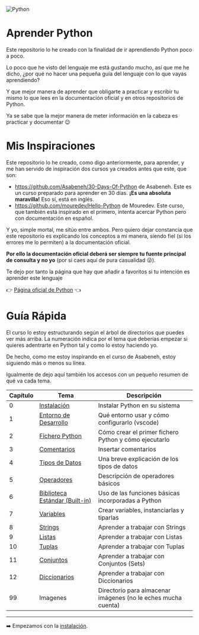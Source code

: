 ![Python](https://www.python.org/static/img/python-logo.png)

# Aprender Python

Este repositorio lo he creado con la finalidad de ir aprendiendo Python poco a poco.

Lo poco que he visto del lenguaje me está gustando mucho, así que me he dicho, ¿por qué no hacer una pequeña guía del lenguaje con lo que vayas aprendiendo?

Y que mejor manera de aprender que obligarte a practicar y escribir tu mismo lo que lees en la documentación oficial y en otros repositorios de Python.

Ya se sabe que la mejor manera de meter información en la cabeza es practicar y documentar 😉

# Mis Inspiraciones

Este repositorio lo he creado, como digo anteriormente, para aprender, y me han servido de inspiración dos cursos ya creados antes que este, que son:

* https://github.com/Asabeneh/30-Days-Of-Python de Asabeneh. Este es un curso preparado para aprender en 30 días. **¡Es una absoluta maravilla!** Eso sí, está en inglés.
* https://github.com/mouredev/Hello-Python de Mouredev. Este curso, que también está inspirado en el primero, intenta acercar Python pero con documentación en español.

Y yo, simple mortal, me sitúo entre ambos. Pero quiero dejar constancia que este repositorio es explicando los conceptos a mi manera, siendo fiel (si los errores me lo permiten) a la documentación oficial.

**Por ello la documentación oficial deberá ser siempre tu fuente principal de consulta y no yo** (por si caes aquí de pura casualidad 😜).

Te dejo por tanto la página que hay que añadir a favoritos si tu intención es aprender este lenguaje

👉 [Página oficial de Python] 👈

[Página oficial de Python]: https://docs.python.org/es/3/tutorial/index.html

# Guía Rápida

El curso lo estoy estructurando según el árbol de directorios que puedes ver más arriba. La numeración indica por el tema que deberías empezar si quieres adentrarte en Python tal y como lo estoy haciendo yo.

De hecho, como me estoy inspirando en el curso de Asabeneh, estoy siguiendo más o menos su línea.

Igualmente de dejo aquí también los accesos con un pequeño resumen de qué va cada tema.

| Capítulo | Tema                  | Descripción                                                   |
|----------|-----------------------|---------------------------------------------------------------|
| 0        | [Instalación](/00_Instalaci%C3%B3n/readme.md)           | Instalar Python en su sistema                                 |
| 1        | [Entorno de Desarrollo](/01_Entorno%20de%20desarrollo/readme.md) | Qué entorno usar y cómo configurarlo (vscode)                 |
| 2        | [Fichero Python](/02_Fichero%20Python/readme.md)        | Cómo crear el primer fichero Python y cómo ejecutarlo         |
| 3        | [Comentarios](/03_Comentarios/readme.md)           | Insertar comentarios                                          |
| 4        | [Tipos de Datos](/04_Tipos%20de%20datos/readme.md)        | Una breve explicación de los tipos de datos                   |
| 5        | [Operadores](/05_Operadores/readme.md)                    | Descripción de operadores básicos |
| 6        | [Biblioteca Estándar (Built-in)](/06_Biblioteca%20Est%C3%A1ndar/readme.md)                    | Uso de las funciones básicas incorporadas a Python |
| 7        | [Variables](/07_Variables/readme.md)           | Crear variables, instanciarlas y tiparlas                                         |
| 8        | [Strings](/08_Strings/readme.md)           | Aprender a trabajar con Strings                                         |
| 9        | [Listas](/09_Listas/readme.md)           | Aprender a trabajar con Listas                                         |
| 10        | [Tuplas](/10_Tuplas/readme.md)           | Aprender a trabajar con Tuplas                                         |
| 11        | [Conjuntos](/11_Sets/readme.md)           | Aprender a trabajar con Conjuntos (Sets)                                         |
| 12        | [Diccionarios](/12_Diccionarios/readme.md)           | Aprender a trabajar con Diccionarios                                         |
| 99       | Imagenes              | Directorio para almacenar imágenes (no le eches mucha cuenta) |

***

➡️ Empezamos con la [instalación](/00_Instalaci%C3%B3n/readme.md).